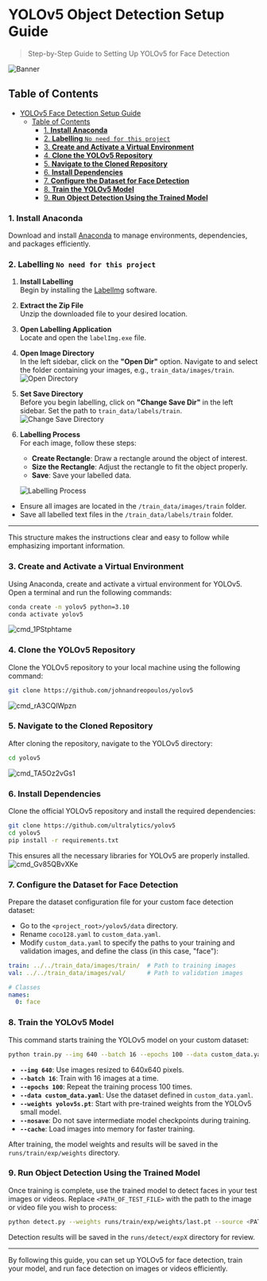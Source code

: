 # YOLOv5 Object Detection Setup Guide
> Step-by-Step Guide to Setting Up YOLOv5 for Face Detection

![Banner](https://github.com/user-attachments/assets/754178a3-52ec-4682-9f0b-60b84eded75b)

## Table of Contents
- [YOLOv5 Face Detection Setup Guide](#yolov5-face-detection-setup-guide)
  - [Table of Contents](#table-of-contents)
    - [1. **Install Anaconda**](#1-install-anaconda)
    - [2. **Labelling** `No need for this project`](#2-labelling-no-need-for-this-project)
    - [3. **Create and Activate a Virtual Environment**](#3-create-and-activate-a-virtual-environment)
    - [4. **Clone the YOLOv5 Repository**](#4-clone-the-yolov5-repository)
    - [5. **Navigate to the Cloned Repository**](#5-navigate-to-the-cloned-repository)
    - [6. **Install Dependencies**](#6-install-dependencies)
    - [7. **Configure the Dataset for Face Detection**](#7-configure-the-dataset-for-face-detection)
    - [8. **Train the YOLOv5 Model**](#8-train-the-yolov5-model)
    - [9. **Run Object Detection Using the Trained Model**](#9-run-object-detection-using-the-trained-model)


### 1. **Install Anaconda**
   Download and install [Anaconda](https://www.anaconda.com/) to manage environments, dependencies, and packages efficiently.

### 2. **Labelling** `No need for this project`
1. **Install Labelling**  
   Begin by installing the [LabelImg](https://github.com/HumanSignal/labelImg/releases) software.

2. **Extract the Zip File**  
   Unzip the downloaded file to your desired location.

3. **Open Labelling Application**  
   Locate and open the `labelImg.exe` file.

4. **Open Image Directory**  
   In the left sidebar, click on the **"Open Dir"** option. Navigate to and select the folder containing your images, e.g., `train_data/images/train`.  
   ![Open Directory](https://github.com/user-attachments/assets/bed0d225-3284-461a-b079-091efd2ab152)

5. **Set Save Directory**  
   Before you begin labelling, click on **"Change Save Dir"** in the left sidebar. Set the path to `train_data/labels/train`.  
   ![Change Save Directory](https://github.com/user-attachments/assets/ce4b4730-cd29-427f-bf52-08a5caa12ccd)

6. **Labelling Process**  
   For each image, follow these steps:
   - **Create Rectangle**: Draw a rectangle around the object of interest.
   - **Size the Rectangle**: Adjust the rectangle to fit the object properly.
   - **Save**: Save your labelled data.

   ![Labelling Process](https://github.com/user-attachments/assets/78170913-0930-4e94-b3a4-13724266420d)

- Ensure all images are located in the `/train_data/images/train` folder.
- Save all labelled text files in the `/train_data/labels/train` folder.

--- 

This structure makes the instructions clear and easy to follow while emphasizing important information.

### 3. **Create and Activate a Virtual Environment**
   Using Anaconda, create and activate a virtual environment for YOLOv5. Open a terminal and run the following commands:
   ```bash
   conda create -n yolov5 python=3.10
   conda activate yolov5
   ```
   ![cmd_1PStphtame](https://github.com/user-attachments/assets/601bc4fc-ba2f-4a4e-9891-9f112119b7e2)

### 4. **Clone the YOLOv5 Repository**
   Clone the YOLOv5 repository to your local machine using the following command:
   ```bash
   git clone https://github.com/johnandreopoulos/yolov5
   ```
   ![cmd_rA3CQlWpzn](https://github.com/user-attachments/assets/10412768-1b57-49a0-8597-fd90d78e3d78)

### 5. **Navigate to the Cloned Repository**
   After cloning the repository, navigate to the YOLOv5 directory:
   ```bash
   cd yolov5
   ```
   ![cmd_TA5Oz2vGs1](https://github.com/user-attachments/assets/3e583a0b-071a-4782-b130-1244cbc1ba11)

### 6. **Install Dependencies**
   Clone the official YOLOv5 repository and install the required dependencies:
   ```bash
   git clone https://github.com/ultralytics/yolov5
   cd yolov5
   pip install -r requirements.txt
   ```
   This ensures all the necessary libraries for YOLOv5 are properly installed.
   ![cmd_Gv85QBvXKe](https://github.com/user-attachments/assets/fe697756-2fac-4ad1-a423-de61f2a81982)

### 7. **Configure the Dataset for Face Detection**
   Prepare the dataset configuration file for your custom face detection dataset:
   - Go to the `<project_root>/yolov5/data` directory.
   - Rename `coco128.yaml` to `custom_data.yaml`.
   - Modify `custom_data.yaml` to specify the paths to your training and validation images, and define the class (in this case, "face"):
   ```yaml
   train: ../../train_data/images/train/  # Path to training images
   val: ../../train_data/images/val/      # Path to validation images

   # Classes
   names:
     0: face
   ```

### 8. **Train the YOLOv5 Model**
   This command starts training the YOLOv5 model on your custom dataset:
   ```bash
   python train.py --img 640 --batch 16 --epochs 100 --data custom_data.yaml --weights yolov5s.pt --nosave --cache
   ```
   - **`--img 640`**: Use images resized to 640x640 pixels.
   - **`--batch 16`**: Train with 16 images at a time.
   - **`--epochs 100`**: Repeat the training process 100 times.
   - **`--data custom_data.yaml`**: Use the dataset defined in `custom_data.yaml`.
   - **`--weights yolov5s.pt`**: Start with pre-trained weights from the YOLOv5 small model.
   - **`--nosave`**: Do not save intermediate model checkpoints during training.
   - **`--cache`**: Load images into memory for faster training.

   After training, the model weights and results will be saved in the `runs/train/exp/weights` directory.

### 9. **Run Object Detection Using the Trained Model**
   Once training is complete, use the trained model to detect faces in your test images or videos. Replace `<PATH_OF_TEST_FILE>` with the path to the image or video file you wish to process:
   ```bash
   python detect.py --weights runs/train/exp/weights/last.pt --source <PATH_OF_TEST_FILE>
   ```
   Detection results will be saved in the `runs/detect/expX` directory for review.

---

By following this guide, you can set up YOLOv5 for face detection, train your model, and run face detection on images or videos efficiently.
